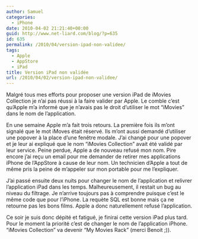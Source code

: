 ```yaml
---
author: Samuel
categories:
  - iPhone
date: 2010-04-02 21:21:40+00:00
guid: http://www.net-liard.com/blog/?p=635
id: 635
permalink: /2010/04/version-ipad-non-validee/
tags:
  - Apple
  - AppStore
  - iPad
title: Version iPad non validée
url: /2010/04/02/version-ipad-non-validee/
---
```


<div>
  <p>
    Malgré tous mes efforts pour proposer une version iPad de iMovies Collection je n&#8217;ai pas réussi à la faire valider par Apple. Le comble c&#8217;est qu&#8217;Apple m&#8217;a informé que je n&#8217;avais pas le droit d&#8217;utiliser le mot &#8220;iMovies&#8221; dans le nom de l&#8217;application.
  </p>
  
  <p>
    En une semaine Apple m&#8217;a fait trois retours. La première fois ils m&#8217;ont signalé que le mot iMoves était réservé. Ils m&#8217;ont aussi demandé d&#8217;utiliser une popover à la place d&#8217;une fenêtre modale. J&#8217;ai changé pour une popover et je leur ai expliqué que le nom &#8220;iMovies Collection&#8221; avait été validé par leur service. Peine perdue, Apple a de nouveau refusé mon nom. Pire encore j&#8217;ai reçu un email pour me demander de retirer mes applications iPhone de l&#8217;AppStore à cause de leur nom. Un technicien d&#8217;Apple a tout de même pris la peine de m&#8217;appeler sur mon portable pour me l&#8217;expliquer.
  </p>
  
  <p>
    J&#8217;ai passé ensuite deux nuits pour changer le nom de l&#8217;application et relivrer l&#8217;application iPad dans les temps. Malheureusement, il restait un bug au niveau du filtrage. Je n&#8217;arrive toujours pas à comprendre puisque c&#8217;est le même code que pour l&#8217;iPhone. La requète SQL est bonne mais ça ne retourne pas les bons films. Apple a donc naturellement refusé l&#8217;application.
  </p>
  
  <p>
    Ce soir je suis donc dépité et fatigué, je finirai cette version iPad plus tard. Pour le moment la priorité c&#8217;est de changer le nom de l&#8217;application iPhone. &#8220;iMovies Collection&#8221; va devenir &#8220;My Movies Rack&#8221; (merci Benoit ;)).
  </p>
</div>